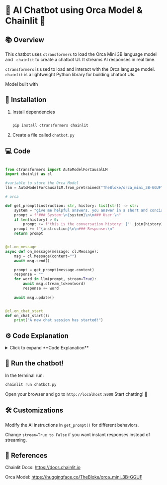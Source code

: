 # :robot: AI Chatbot using Orca Model & Chainlit :robot: 

## :books: Overview
This chatbot uses ```ctransformers``` to load the Orca Mini 3B language model and ``` chainlit``` to create a chatbot UI. It streams AI responses in real time.

```ctransformers``` is used to load and interact with the Orca language model.
```chainlit``` is a lightweight Python library for building chatbot UIs.

Model built with 

## :checkered_flag: Installation

1. Install dependencies

   ```bash

   pip install ctransformers chainlit

   ```

2. Create a file called ```chatbot.py```


## :computer: Code

```python

from ctransformers import AutoModelForCausalLM
import chainlit as cl

#variable to store the Orca Model
llm = AutoModelForCausalLM.from_pretrained("TheBloke/orca_mini_3B-GGUF", model_file="orca-mini-3b.q4_0.gguf")

# orca

def get_prompt(instruction: str, history: list[str]) -> str:
    system = "give me helpful answers. you answer in a short and concise way."
    prompt = f"### System:\n{system}\n\n### User:\n"
    if len(history) > 0:
        prompt += f"this is the conversation history: {''.join(history)}. Now answer the question: "
    prompt += f"{instruction}\n\n### Response:\n"
    return prompt


@cl.on_message
async def on_message(message: cl.Message):
    msg = cl.Message(content="")
    await msg.send()

    prompt = get_prompt(message.content)
    response = ""
    for word in llm(prompt, stream=True):
        await msg.stream_token(word)
        response += word
    
    await msg.update()


@cl.on_chat_start
def on_chat_start():
    print("A new chat session has started!")

```
## :gear: **Code Explanation** 
<details>
<summary>  Click to expand **Code Explanation**</summary>


*Loading the AI Model*
```python
llm = AutoModelForCausalLM.from_pretrained(
    "TheBloke/orca_mini_3B-GGUF", 
    model_file="orca-mini-3b.q4_0.gguf"
)
```

```AutoModelForCausalLM.from_pretrained(...)```: Loads the Orca Mini 3B model from Hugging Face.

```"TheBloke/orca_mini_3B-GGUF"```: Refers to the model repository.

```model_file="orca-mini-3b.q4_0.gguf"```: Specifies the exact model file for inference.

----
*Generating a Prompt for the AI*

```python
def get_prompt(instruction: str, history: list[str]) -> str:
    system = "give me helpful answers. you answer in a short and concise way."
    prompt = f"### System:\n{system}\n\n### User:\n"
```
The function formats a prompt to provide better AI responses.
system: Defines AI behavior, instructing it to be concise.

```python

    if len(history) > 0:
        prompt += f"this is the conversation history: {''.join(history)}. Now answer the question: "
```

If there is chat history, it is included in the prompt for better contextual understanding.

```python

    prompt += f"{instruction}\n\n### Response:\n"
    return prompt
```
The user's question (instruction) is added to the prompt.
The function returns the final prompt to be sent to the model.

----
*Handling User Messages*

```python
@cl.on_message
async def on_message(message: cl.Message):
    msg = cl.Message(content="")
    await msg.send()
```

@cl.on_message: This function is triggered when a user sends a message.
msg = cl.Message(content=""): Initializes an empty message.
await msg.send(): Sends the message to update the UI.

---

*Generating and Streaming AI Response*

```python
    prompt = get_prompt(message.content)
    response = ""
    for word in llm(prompt, stream=True):
        await msg.stream_token(word)
        response += word
```
Calls get_prompt(message.content) to format the prompt.
llm(prompt, stream=True): Sends the prompt to the Orca model and streams the response word-by-word.
await msg.stream_token(word): Streams each word to the UI in real-time.
response += word: Builds the response as words arrive.

---
*Final UI Update*

```python
    await msg.update()
```
Finalizes and updates the UI with the complete response.

---
*Handling Chat Session Start*
```python
@cl.on_chat_start
def on_chat_start():
    print("A new chat session has started!")
```

@cl.on_chat_start: Runs when a new chat session begins.
Prints "A new chat session has started!" to indicate a fresh conversation.

---
</details>

## :rocket: Run the chatbot!

In the terminal run:
```bash
chainlit run chatbot.py
```

Open your browser and go to ```http://localhost:8000```
Start chatting! 🚀

## :hammer_and_wrench: Customizations

Modify the AI instructions in ```get_prompt()``` for different behaviors.

Change ```stream=True to False``` if you want instant responses instead of streaming.

## :link: References

Chainlit Docs: https://docs.chainlit.io

Orca Model: https://huggingface.co/TheBloke/orca_mini_3B-GGUF
